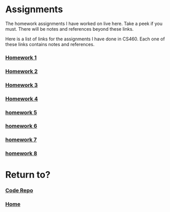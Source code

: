 # Assignments
The homework assignments I have worked on live here. Take a peek if you must. There will be notes and references beyond these links.

Here is a list of links for the assignments I have done in CS460. Each one of these links contains notes and references.

### [Homework 1](port-cs460-hw1.md)

### [Homework 2](port-cs460-hw2.md)

### [Homework 3](port-cs460-hw3.md)

### [Homework 4](port-cs460-hw4.md)

### [homework 5](port-cs460-hw5.md)

### [homework 6](port-cs460-hw6.md)

### [homework 7](port-cs460-hw7.md)

### [homework 8](port-cs460-hw8.md)

# Return to?
### [Code Repo](https://github.com/joshua-martinez95/joshua-martinez95.github.io) 
### [Home](../index.md)